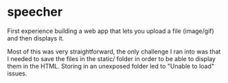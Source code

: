 # speecher

First experience building a web app that lets you upload a file (image/gif) and then displays it.

Most of this was very straightforward, the only challenge I ran into was that I needed to save the files in the static/ folder in order to be able to display them in the HTML. Storing in an unexposed folder led to "Unable to load" issues.
